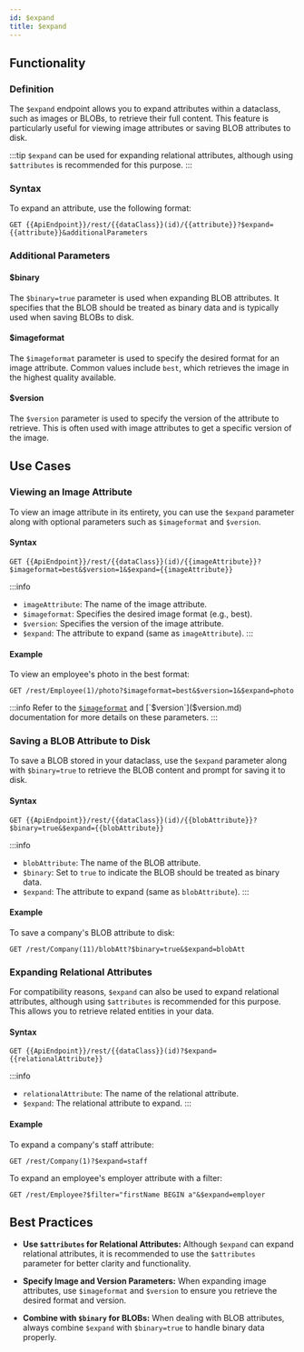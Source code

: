 ```yaml
---
id: $expand
title: $expand 
---
```




## Functionality

### Definition

The `$expand` endpoint allows you to expand attributes within a dataclass, such as images or BLOBs, to retrieve their full content. This feature is particularly useful for viewing image attributes or saving BLOB attributes to disk. 

:::tip
`$expand` can be used for expanding relational attributes, although using `$attributes` is recommended for this purpose.
:::

### Syntax

To expand an attribute, use the following format:

```
GET {{ApiEndpoint}}/rest/{{dataClass}}(id)/{{attribute}}?$expand={{attribute}}&additionalParameters
```

### Additional Parameters

#### $binary

The `$binary=true` parameter is used when expanding BLOB attributes. It specifies that the BLOB should be treated as binary data and is typically used when saving BLOBs to disk.

#### $imageformat

The `$imageformat` parameter is used to specify the desired format for an image attribute. Common values include `best`, which retrieves the image in the highest quality available.

#### $version

The `$version` parameter is used to specify the version of the attribute to retrieve. This is often used with image attributes to get a specific version of the image.



## Use Cases


### Viewing an Image Attribute

To view an image attribute in its entirety, you can use the `$expand` parameter along with optional parameters such as `$imageformat` and `$version`.

#### Syntax

```
GET {{ApiEndpoint}}/rest/{{dataClass}}(id)/{{imageAttribute}}?$imageformat=best&$version=1&$expand={{imageAttribute}}
```

:::info
- `imageAttribute`: The name of the image attribute.
- `$imageformat`: Specifies the desired image format (e.g., best).
- `$version`: Specifies the version of the image attribute.
- `$expand`: The attribute to expand (same as `imageAttribute`).
:::

#### Example

To view an employee's photo in the best format:

```
GET /rest/Employee(1)/photo?$imageformat=best&$version=1&$expand=photo
```

:::info
Refer to the [`$imageformat`]($imageformat.md) and [`$version`]($version.md) documentation for more details on these parameters.
:::


### Saving a BLOB Attribute to Disk

To save a BLOB stored in your dataclass, use the `$expand` parameter along with `$binary=true` to retrieve the BLOB content and prompt for saving it to disk.

#### Syntax

```
GET {{ApiEndpoint}}/rest/{{dataClass}}(id)/{{blobAttribute}}?$binary=true&$expand={{blobAttribute}}
```

:::info
- `blobAttribute`: The name of the BLOB attribute.
- `$binary`: Set to `true` to indicate the BLOB should be treated as binary data.
- `$expand`: The attribute to expand (same as `blobAttribute`).
:::

#### Example

To save a company's BLOB attribute to disk:

```
GET /rest/Company(11)/blobAtt?$binary=true&$expand=blobAtt
```

### Expanding Relational Attributes

For compatibility reasons, `$expand` can also be used to expand relational attributes, although using `$attributes` is recommended for this purpose. This allows you to retrieve related entities in your data.

#### Syntax

```
GET {{ApiEndpoint}}/rest/{{dataClass}}(id)?$expand={{relationalAttribute}}
```

:::info
- `relationalAttribute`: The name of the relational attribute.
- `$expand`: The relational attribute to expand.
:::

#### Example

To expand a company's staff attribute:

```
GET /rest/Company(1)?$expand=staff
```

To expand an employee's employer attribute with a filter:

```
GET /rest/Employee?$filter="firstName BEGIN a"&$expand=employer
```


## Best Practices

- **Use `$attributes` for Relational Attributes:** Although `$expand` can expand relational attributes, it is recommended to use the `$attributes` parameter for better clarity and functionality.

- **Specify Image and Version Parameters:** When expanding image attributes, use `$imageformat` and `$version` to ensure you retrieve the desired format and version.

- **Combine with `$binary` for BLOBs:** When dealing with BLOB attributes, always combine `$expand` with `$binary=true` to handle binary data properly.

